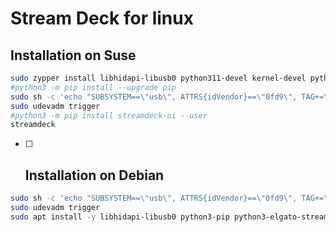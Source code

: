 # Stream Deck for linux

## Installation on Suse

```bash
sudo zypper install libhidapi-libusb0 python311-devel kernel-devel python311-streamdeck streamdeck-linux-gu
#python3 -m pip install --upgrade pip
sudo sh -c 'echo "SUBSYSTEM==\"usb\", ATTRS{idVendor}==\"0fd9\", TAG+=\"uaccess\"" > /etc/udev/rules.d/70-streamdeck.rules'
sudo udevadm trigger
#python3 -m pip install streamdeck-ui --user
streamdeck
```

- [ ] ## Installation on Debian

```bash
sudo sh -c 'echo "SUBSYSTEM==\"usb\", ATTRS{idVendor}==\"0fd9\", TAG+=\"uaccess\"" > /etc/udev/rules.d/70-streamdeck.rules'
sudo udevadm trigger
sudo apt install -y libhidapi-libusb0 python3-pip python3-elgato-streamdeck streamdeck-ui
``````
